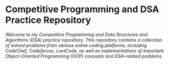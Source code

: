 # Competitive Programming and DSA Practice Repository

###### Welcome to my Competitive Programming and Data Structures and Algorithms (DSA) practice repository. This repository contains a collection of solved problems from various online coding platforms, including CodeChef, Codeforces, LeetCode, as well as implementations of important Object-Oriented Programming (OOP) concepts and DSA-related problems.


